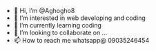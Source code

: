 - 👋 Hi, I’m @Aghogho8
- 👀 I’m interested in web developing and coding
- 🌱 I’m currently learning coding
- 💞️ I’m looking to collaborate on ...
- 📫 How to reach me whatsapp@ 09035246454

<!---
Aghogho8/Aghogho8 is a ✨ special ✨ repository because its `README.md` (this file) appears on your GitHub profile.
You can click the Preview link to take a look at your changes.
--->
